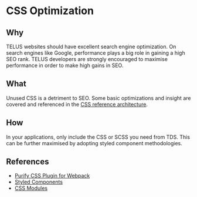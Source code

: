   # CSS Optimization

## Why

TELUS websites should have excellent search engine optimization. On search engines like Google, performance plays a big role in gaining a high SEO rank. TELUS developers are strongly encouraged to maximise performance in order to make high gains in SEO.

## What

Unused CSS is a detriment to SEO. Some basic optimizations and insight are covered and referenced in the [CSS reference architecture](../deveopment/css.md).

## How

In your applications, only include the CSS or SCSS you need from TDS. This can be further maximised by adopting styled component methodologies.

## References

- [Purify CSS Plugin for Webpack](https://github.com/webpack-contrib/purifycss-webpack)
- [Styled Components](https://github.com/styled-components/styled-components)
- [CSS Modules](https://github.com/css-modules/css-modules)
